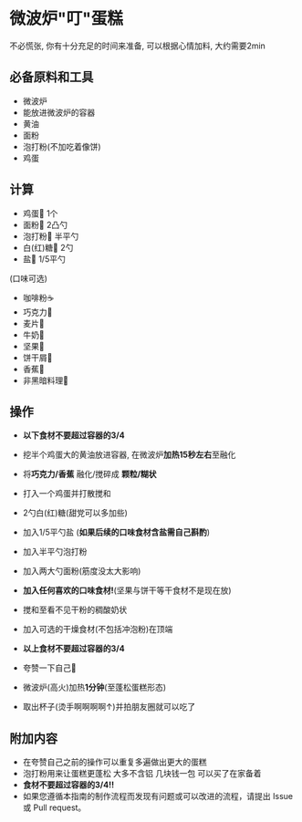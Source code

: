 # 微波炉"叮"蛋糕

不必慌张, 你有十分充足的时间来准备, 可以根据心情加料, 大约需要2min

## 必备原料和工具
- 微波炉
- 能放进微波炉的容器
- 黄油
- 面粉
- 泡打粉(不加吃着像饼)
- 鸡蛋

## 计算

- 鸡蛋🥚 1个
- 面粉🍚 2凸勺
- 泡打粉🍚 半平勺
- 白(红)糖🍬 2勺
- 盐🧂 1/5平勺

(口味可选)
- 咖啡粉☕
- 巧克力🍫
- 麦片🍿
- 牛奶🥛
- 坚果🥜
- 饼干屑🍪
- 香蕉🍌
- 非黑暗料理🍆

## 操作

- **以下食材不要超过容器的3/4**
- 挖半个鸡蛋大的黄油放进容器, 在微波炉**加热15秒左右**至融化
- 将**巧克力/香蕉** 融化/搅碎成 **颗粒/糊状**
- 打入一个鸡蛋并打散搅和
- 2勺白(红)糖(甜党可以多加些)
- 加入1/5平勺盐 (**如果后续的口味食材含盐需自己斟酌**)
- 加入半平勺泡打粉
- 加入两大勺面粉(筋度没太大影响)

- **加入任何喜欢的口味食材!**(坚果与饼干等干食材不是现在放)

- 搅和至看不见干粉的稠酸奶状
- 加入可选的干燥食材(不包括冲泡粉)在顶端
- **以上食材不要超过容器的3/4**

- 夸赞一下自己🥰
- 微波炉(高火)加热**1分钟**(至蓬松蛋糕形态)
- 取出杯子(烫手啊啊啊啊↑)并拍朋友圈就可以吃了

## 附加内容

- 在夸赞自己之前的操作可以重复多遍做出更大的蛋糕
- 泡打粉用来让蛋糕更蓬松 大多不含铝 几块钱一包 可以买了在家备着
- **食材不要超过容器的3/4!!**
- 如果您遵循本指南的制作流程而发现有问题或可以改进的流程，请提出 Issue 或 Pull request。
